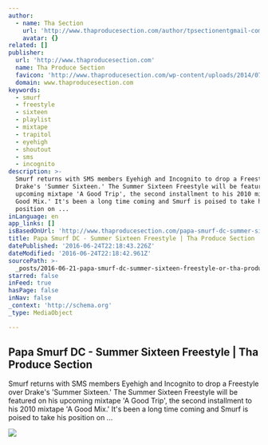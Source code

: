 ```yaml
---
author:
  - name: Tha Section
    url: 'http://www.thaproducesection.com/author/tpsectionentgmail-com/'
    avatar: {}
related: []
publisher:
  url: 'http://www.thaproducesection.com'
  name: Tha Produce Section
  favicon: 'http://www.thaproducesection.com/wp-content/uploads/2014/07/favicon.ico'
  domain: www.thaproducesection.com
keywords:
  - smurf
  - freestyle
  - sixteen
  - playlist
  - mixtape
  - trapitol
  - eyehigh
  - shoutout
  - sms
  - incognito
description: >-
  Smurf returns with SMS members Eyehigh and Incognito to drop a Freestyle over
  Drake's 'Summer Sixteen.' The Summer Sixteen Freestyle will be featured on his
  upcoming mixtape 'A Good Trip', the second installment to his 2010 mixtape 'A
  Good Mix.' It's been a long time coming and Smurf is poised to take his
  position on ...
inLanguage: en
app_links: []
isBasedOnUrl: 'http://www.thaproducesection.com/papa-smurf-dc-summer-sixteen-freestyle/'
title: Papa Smurf DC - Summer Sixteen Freestyle | Tha Produce Section
datePublished: '2016-06-24T22:18:43.226Z'
dateModified: '2016-06-24T22:18:42.961Z'
sourcePath: >-
  _posts/2016-06-21-papa-smurf-dc-summer-sixteen-freestyle-or-tha-produce-secti.md
starred: false
inFeed: true
hasPage: false
inNav: false
_context: 'http://schema.org'
_type: MediaObject

---
```

<article style=""><h1>Papa Smurf DC - Summer Sixteen Freestyle | Tha Produce Section</h1><p>Smurf returns with SMS members Eyehigh and Incognito to drop a Freestyle over Drake's 'Summer Sixteen.' The Summer Sixteen Freestyle will be featured on his upcoming mixtape 'A Good Trip', the second installment to his 2010 mixtape 'A Good Mix.' It's been a long time coming and Smurf is poised to take his position on ...</p><img src="http://www.thaproducesection.com/wp-content/uploads/2016/06/SUMMER-SIXTEEN-FREESTYLE.jpg" /></article>